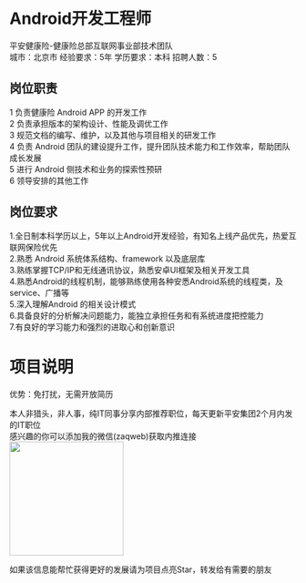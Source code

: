 # Android开发工程师
平安健康险-健康险总部互联网事业部技术团队  
城市：北京市 经验要求：5年 学历要求：本科  招聘人数：5

## 岗位职责
1	负责健康险 Android APP 的开发工作   
2	负责承担版本的架构设计、性能及调优工作   
3	规范文档的编写、维护，以及其他与项目相关的研发工作   
4	负责 Android 团队的建设提升工作，提升团队技术能力和工作效率，帮助团队成长发展   
5	进行 Android 侧技术和业务的探索性预研   
6      领导安排的其他工作

## 岗位要求
1.全日制本科学历以上，5年以上Android开发经验，有知名上线产品优先，热爱互联网保险优先   
2.熟悉 Android 系统体系结构、framework 以及底层库   
3.熟练掌握TCP/IP和无线通讯协议，熟悉安卓UI框架及相关开发工具   
4.熟悉Android的线程机制，能够熟练使用各种安悉Android系统的线程类，及service、广播等   
5.深入理解Android 的相关设计模式   
6.具备良好的分析解决问题能力，能独立承担任务和有系统进度把控能力   
7.有良好的学习能力和强烈的进取心和创新意识

# 项目说明

优势：免打扰，无需开放简历

本人非猎头，非人事，纯IT同事分享内部推荐职位，每天更新平安集团2个月内发的IT职位  
感兴趣的你可以添加我的微信(zaqweb)获取内推连接  
<img src="https://github.com/zaqweb/PA-IT-JOBS/blob/master/WechatICode.jpeg"  height="200" width="200">

如果该信息能帮忙获得更好的发展请为项目点亮Star，转发给有需要的朋友




